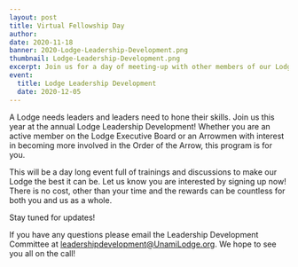 ```yaml
---
layout: post
title: Virtual Fellowship Day
author:
date: 2020-11-18
banner: 2020-Lodge-Leadership-Development.png
thumbnail: Lodge-Leadership-Development.png
excerpt: Join us for a day of meeting-up with other members of our Lodge.
event:
  title: Lodge Leadership Development
  date: 2020-12-05
---
```


A Lodge needs leaders and leaders need to hone their skills. Join us this year at the annual Lodge Leadership Development! Whether you are an active member on the Lodge Executive Board or an Arrowmen with interest in becoming more involved in the Order of the Arrow, this program is for you.

This will be a day long event full of trainings and discussions to make our Lodge the best it can be. Let us know you are interested by signing up now! There is no cost, other than your time and the rewards can be countless for both you and us as a whole.

Stay tuned for updates!

If you have any questions please email the Leadership Development Committee at [leadershipdevelopment@UnamiLodge.org](/contact?recipient=leadershipdevelopment). We hope to see you all on the call!
